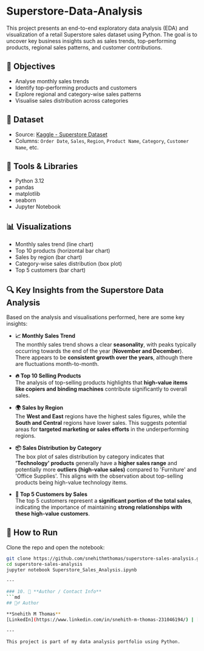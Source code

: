 # Superstore-Data-Analysis
This project presents an end-to-end exploratory data analysis (EDA) and visualization of a retail Superstore sales dataset using Python. The goal is to uncover key business insights such as sales trends, top-performing products, regional sales patterns, and customer contributions.

## 🎯 Objectives

- Analyse monthly sales trends
- Identify top-performing products and customers
- Explore regional and category-wise sales patterns
- Visualise sales distribution across categories

## 📁 Dataset

- Source: [Kaggle - Superstore Dataset](https://www.kaggle.com/datasets/vivek468/superstore-dataset-final)
- Columns: `Order Date`, `Sales`, `Region`, `Product Name`, `Category`, `Customer Name`, etc.

## 🧰 Tools & Libraries

- Python 3.12
- pandas
- matplotlib
- seaborn
- Jupyter Notebook

## 📊 Visualizations

- Monthly sales trend (line chart)
- Top 10 products (horizontal bar chart)
- Sales by region (bar chart)
- Category-wise sales distribution (box plot)
- Top 5 customers (bar chart)

## 🔍 Key Insights from the Superstore Data Analysis

Based on the analysis and visualisations performed, here are some key insights:

- **📈 Monthly Sales Trend**  
  The monthly sales trend shows a clear **seasonality**, with peaks typically occurring towards the end of the year (**November and December**). There appears to be **consistent growth over the years**, although there are fluctuations month-to-month.

- **🔥 Top 10 Selling Products**  
  The analysis of top-selling products highlights that **high-value items like copiers and binding machines** contribute significantly to overall sales.

- **🌍 Sales by Region**  
  The **West and East** regions have the highest sales figures, while the **South and Central** regions have lower sales. This suggests potential areas for **targeted marketing or sales efforts** in the underperforming regions.

- **📦 Sales Distribution by Category**  
  The box plot of sales distribution by category indicates that **'Technology' products** generally have a **higher sales range** and potentially more **outliers (high-value sales)** compared to 'Furniture' and 'Office Supplies'. This aligns with the observation about top-selling products being high-value technology items.

- **👤 Top 5 Customers by Sales**  
  The top 5 customers represent a **significant portion of the total sales**, indicating the importance of maintaining **strong relationships with these high-value customers**.

## 🚀 How to Run

Clone the repo and open the notebook:

```bash
git clone https://github.com/snehithmthomas/superstore-sales-analysis.git
cd superstore-sales-analysis
jupyter notebook Superstore_Sales_Analysis.ipynb

---

### 10. 🙋 **Author / Contact Info**
```md
## 🙋‍♂️ Author

**Snehith M Thomas**  
[LinkedIn](https://www.linkedin.com/in/snehith-m-thomas-231046194/) | [Email](mailto:snehithmoni20@gmail.com) 

---

This project is part of my data analysis portfolio using Python.
